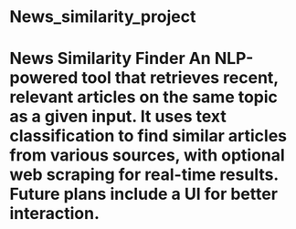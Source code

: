 # News_similarity_project
# News Similarity Finder    An NLP-powered tool that retrieves recent, relevant articles on the same topic as a given input. It uses text classification to find similar articles from various sources, with optional web scraping for real-time results. Future plans include a UI for better interaction.  
